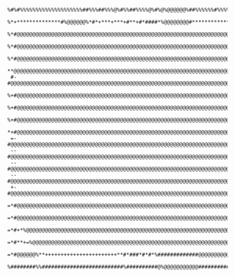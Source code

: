                %#%#%%%%%%%%%%%%%%%%%%%%##%%%##%%%@%#%%##%%%%@%#%@%@@@@@@%##%%%%%%#%%%%%%%%%%%%%%%%%%%%%##%
             %*+**************#%@@@@@@%*#*+***+***+#**+#*####*%@@@@@@@@#************+*+
           %*#@@@@@@@@@@@@@@@@@@@@@@@@@@@@@@@@@@@@@@@@@@@@@@@@@@@@@@@@@@@@@@@@@@@@@@%++
         %*#@@@@@@@@@@@@@@@@@@@@@@@@@@@@@@@@@@@@@@@@@@@@@@@@@@@@@@@@@@@@@@@@@@@@@@@@%++
       %*#@@@@@@@@@@@@@@@@@@@@@@@@@@@@@@@@@@@@@@@@@@@@@@@@@@@@@@@@@@@@@@@@@@@@@@@@@@%++
      **@@@@@@@@@@@@@@@@@@@@@@@@@@@@@@@@@@@@@@@@@@@@@@@@@@@@@@@@@@@@@@@@@@@@@@@@@@@@%++
     #-#@@@@@@@@@@@@@@@@@@@@@@@@@@@@@@@@@@@@@@@@@@@@@@@@@@@@@@@@@@@@@@@@@@@@@@@@@@@@%++
     %+#@@@@@@@@@@@@@@@@@@@@@@@@@@@@@@@@@@@@@@@@@@@@@@@@@@@@@@@@@@@@@@@@@@@@@@@@@@@@%++
     %+#@@@@@@@@@@@@@@@@@@@@@@@@@@@@@@@@@@@@@@@@@@@@@@@@@@@@@@@@@@@@@@@@@@@@@@@@@@@@%+=
     %+#@@@@@@@@@@@@@@@@@@@@@@@@@@@@@@@@@@@@@@@@@@@@@@@@@@@@@@@@@@@@@@@@@@@@@@@@@@@@@@=
     *+#@@@@@@@@@@@@@@@@@@@@@@@@@@@@@@@@@@@@@@@@@@@@@@@@@@@@@@@@@@@@@@@@@@@@@@@@@@@@@@+
     =-#@@@@@@@@@@@@@@@@@@@@@@@@@@@@@@@@@@@@@@@@@@@@@@@@@@@@@@@@@@@@@@@@@@@@@@@@@@@@@@+
     --#@@@@@@@@@@@@@@@@@@@@@@@@@@@@@@@@@@@@@@@@@@@@@@@@@@@@@@@@@@@@@@@@@@@@@@@@@@@@@@+
     --#@@@@@@@@@@@@@@@@@@@@@@@@@@@@@@@@@@@@@@@@@@@@@@@@@@@@@@@@@@@@@@@@@@@@@@@@@@@@@#*
     --#@@@@@@@@@@@@@@@@@@@@@@@@@@@@@@@@@@@@@@@@@@@@@@@@@@@@@@@@@@@@@@@@@@@@@@@@@@@@%+
     +-#@@@@@@@@@@@@@@@@@@@@@@@@@@@@@@@@@@@@@@@@@@@@@@@@@@@@@@@@@@@@@@@@@@@@@@@@@@@@%*
     =*#@@@@@@@@@@@@@@@@@@@@@@@@@@@@@@@@@@@@@@@@@@@@@@@@@@@@@@@@@@@@@@@@@@@@@@@@@@@@%*
     =*#@@@@@@@@@@@@@@@@@@@@@@@@@@@@@@@@@@@@@@@@@@@@@@@@@@@@@@@@@@@@@@@@@@@@@@@@@@@@%*
     =*#+*%@@@@@@@@@@@@@@@@@@@@@@@@@@@@@@@@@@@@@@@@@@@@@@@@@@@@@@@@@@@@@@@@@@@@@@#+*%*
     =*#**+=%@@@@@@@@@@@@@@@@@@@@@@@@@@@@@@@@@@@@@@@@@@@@@@@@@@@@@@@@@@@@@@@@@@%++**%*
     =*#@@@@@@%**+++++++++++++++++++++++**#*###*#*#*%#############@@@@@@@@@@@@@@#****#**#**#**#**#**#**#*#
     %########%%##########################%##########@%@@@@@@@@@@@########################%%#%@#%@%%@%%

